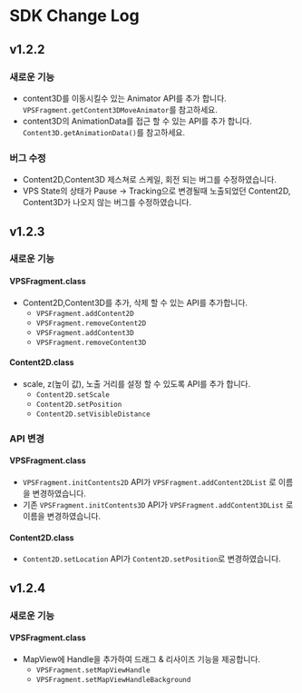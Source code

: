 # SDK Change Log
## v1.2.2
### 새로운 기능
* content3D를 이동시킬수 있는 Animator API를 추가 합니다. ```VPSFragment.getContent3DMoveAnimator```를 참고하세요.
* content3D의 AnimationData를 접근 할 수 있는 API를 추가 합니다. ```Content3D.getAnimationData()```를 참고하세요.
### 버그 수정
* Content2D,Content3D 제스쳐로 스케일, 회전 되는 버그를 수정하였습니다.
* VPS State의 상태가 Pause -> Tracking으로 변경될때 노출되었던 Content2D, Content3D가 나오지 않는 버그를 수정하였습니다.

## v1.2.3
### 새로운 기능
#### VPSFragment.class
* Content2D,Content3D를 추가, 삭제 할 수 있는 API를 추가합니다.
	* ```VPSFragment.addContent2D```
	* ```VPSFragment.removeContent2D```
	* ```VPSFragment.addContent3D```
	* ```VPSFragment.removeContent3D```

#### Content2D.class
* scale, z(높이 값), 노출 거리를 설정 할 수 있도록 API를 추가 합니다.
	* ```Content2D.setScale```
	* ```Content2D.setPosition```
	* ```Content2D.setVisibleDistance```

### API 변경
#### VPSFragment.class
* ```VPSFragment.initContents2D``` API가 ```VPSFragment.addContent2DList``` 로 이름을 변경하였습니다.
* 기존 ```VPSFragment.initContents3D``` API가 ```VPSFragment.addContent3DList``` 로 이름을 변경하였습니다.

#### Content2D.class
* ```Content2D.setLocation``` API가 ```Content2D.setPosition```로 변경하였습니다.

## v1.2.4
### 새로운 기능
#### VPSFragment.class
* MapView에 Handle을 추가하여 드래그 & 리사이즈 기능을 제공합니다. 
	* ```VPSFragment.setMapViewHandle```
	* ```VPSFragment.setMapViewHandleBackground```
